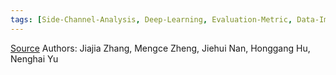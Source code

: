 ```yaml
---
tags: [Side-Channel-Analysis, Deep-Learning, Evaluation-Metric, Data-Imbalance]
---
```


[Source](https://doi.org/10.13154/tches.v2020.i3.73-96)
Authors: Jiajia Zhang, Mengce Zheng, Jiehui Nan, Honggang Hu, Nenghai Yu